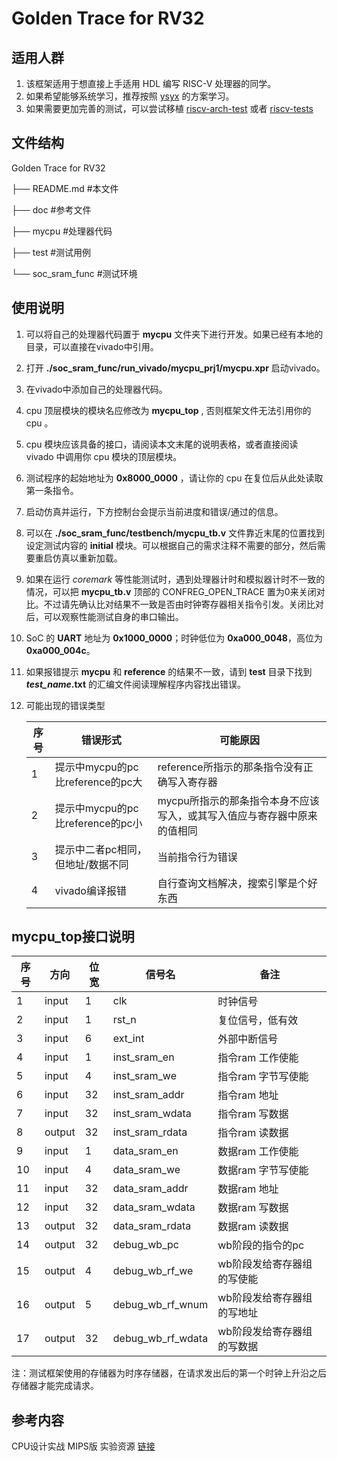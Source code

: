 # Golden Trace for RV32

## 适用人群

1. 该框架适用于想直接上手适用 HDL 编写 RISC-V 处理器的同学。
2. 如果希望能够系统学习，推荐按照 [ysyx](ysyx.org) 的方案学习。
3. 如果需要更加完善的测试，可以尝试移植 [riscv-arch-test](https://github.com/riscv-non-isa/riscv-arch-test) 或者 [riscv-tests](https://github.com/riscv-software-src/riscv-tests)

## 文件结构

Golden Trace for RV32

├── README.md       #本文件

├── doc             #参考文件   

├── mycpu           #处理器代码

├── test            #测试用例

└── soc_sram_func   #测试环境

## 使用说明

1. 可以将自己的处理器代码置于 __mycpu__ 文件夹下进行开发。如果已经有本地的目录，可以直接在vivado中引用。

2. 打开 __./soc_sram_func/run_vivado/mycpu_prj1/mycpu.xpr__ 启动vivado。

3. 在vivado中添加自己的处理器代码。

4. cpu 顶层模块的模块名应修改为 __mycpu_top__ , 否则框架文件无法引用你的 cpu 。

5. cpu 模块应该具备的接口，请阅读本文末尾的说明表格，或者直接阅读 vivado 中调用你 cpu 模块的顶层模块。

5. 测试程序的起始地址为 __0x8000_0000__ ，请让你的 cpu 在复位后从此处读取第一条指令。

6. 启动仿真并运行，下方控制台会提示当前进度和错误/通过的信息。

7. 可以在 __./soc_sram_func/testbench/mycpu_tb.v__ 文件靠近末尾的位置找到设定测试内容的 __initial__ 模块。可以根据自己的需求注释不需要的部分，然后需要重启仿真以重新加载。

8. 如果在运行 _coremark_ 等性能测试时，遇到处理器计时和模拟器计时不一致的情况，可以把 __mycpu_tb.v__ 顶部的 CONFREG_OPEN_TRACE 置为0来关闭对比。不过请先确认比对结果不一致是否由时钟寄存器相关指令引发。关闭比对后，可以观察性能测试自身的串口输出。

9. SoC 的 __UART__ 地址为 __0x1000_0000__；时钟低位为 __0xa000_0048__，高位为 __0xa000_004c__。

10. 如果报错提示 __mycpu__ 和 __reference__ 的结果不一致，请到 __test__ 目录下找到 __*test_name*.txt__ 的汇编文件阅读理解程序内容找出错误。

11. 可能出现的错误类型

    |序号|错误形式|可能原因|
    |-|-|-|
    |1|提示中mycpu的pc比reference的pc大|reference所指示的那条指令没有正确写入寄存器|
    |2|提示中mycpu的pc比reference的pc小|mycpu所指示的那条指令本身不应该写入，或其写入值应与寄存器中原来的值相同|
    |3|提示中二者pc相同，但地址/数据不同|当前指令行为错误|
    |4|vivado编译报错|自行查询文档解决，搜索引擎是个好东西|

## mycpu_top接口说明

|序号|方向|位宽|信号名|备注|
|-|-|-|-|-|
|1|input|1|clk|时钟信号|
|2|input|1|rst_n|复位信号，低有效|
|3|input|6|ext_int|外部中断信号|
|4|input|1|inst_sram_en|指令ram 工作使能
|5|input|4|inst_sram_we|指令ram 字节写使能
|6|input|32|inst_sram_addr|指令ram 地址
|7|input|32|inst_sram_wdata|指令ram 写数据
|8|output|32|inst_sram_rdata|指令ram 读数据
|9|input|1|data_sram_en|数据ram 工作使能
|10|input|4|data_sram_we|数据ram 字节写使能
|11|input|32|data_sram_addr|数据ram 地址
|12|input|32|data_sram_wdata|数据ram 写数据
|13|output|32|data_sram_rdata|数据ram 读数据
|14|output|32|debug_wb_pc|wb阶段的指令的pc
|15|output|4|debug_wb_rf_we|wb阶段发给寄存器组的写使能
|16|output|5|debug_wb_rf_wnum|wb阶段发给寄存器组的写地址
|17|output|32|debug_wb_rf_wdata|wb阶段发给寄存器组的写数据

注：测试框架使用的存储器为时序存储器，在请求发出后的第一个时钟上升沿之后存储器才能完成请求。

## 参考内容
CPU设计实战 MIPS版 实验资源 [链接](https://gitee.com/loongson-edu/cdp-lab)